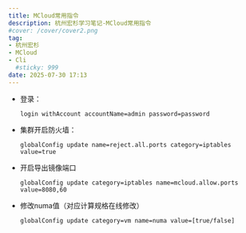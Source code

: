 ```yaml
---
title: MCloud常用指令
description: 杭州宏杉学习笔记-MCloud常用指令
#cover: /cover/cover2.png
tag:
- 杭州宏杉
- MCloud
- Cli
  #sticky: 999
date: 2025-07-30 17:13
---
```


* 登录：
  ```shell
  login withAccount accountName=admin password=password
  ```
* 集群开启防火墙：
  ```shell
  globalConfig update name=reject.all.ports category=iptables value=true
  ```
* 开启导出镜像端口
  ```shell
  globalConfig update category=iptables name=mcloud.allow.ports value=8080,60
  ```
* 修改numa值（对应计算规格在线修改）
  ```shell
  globalConfig update category=vm name=numa value=[true/false]
  ```